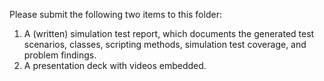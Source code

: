 Please submit the following two items to this folder:
1. A (written) simulation test report, which documents the generated test scenarios, classes, scripting methods, simulation test coverage, and problem findings.
2. A presentation deck with videos embedded. 
